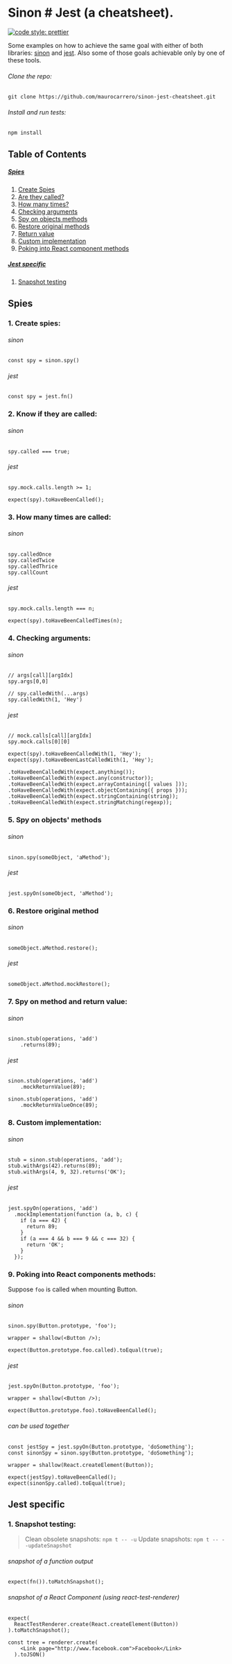 # Sinon # Jest (a cheatsheet).
[![code style: prettier](https://img.shields.io/badge/code_style-prettier-ff69b4.svg?style=flat-square)](https://github.com/prettier/prettier)

Some examples on how to achieve the same goal with either of both libraries: [sinon](http://sinonjs.org/) and [jest](http://facebook.github.io/jest/).
Also some of those goals achievable only by one of these tools.

###### Clone the repo:
```
git clone https://github.com/maurocarrero/sinon-jest-cheatsheet.git
```

###### Install and run tests:

```
npm install
``` 

## Table of Contents
##### [Spies](#spies)
1. [Create Spies](#create-spies)
2. [Are they called?](#are-they-called)
3. [How many times?](#how-many-times)
4. [Checking arguments](#checking-arguments)
5. [Spy on objects methods](#spy-on-objects-method)
6. [Restore original methods](#restore-original-method)
7. [Return value](#return-value)
8. [Custom implementation](#custom-implementation)
9. [Poking into React component methods](#react-component-methods)

##### [Jest specific](#jest-specific)
1. [Snapshot testing](#snapshot-testing)

<a name="spies"></a>
## Spies <a name="create-spies"></a>

### 1. Create spies:  

###### sinon

```
const spy = sinon.spy()
```

###### jest
```
const spy = jest.fn()
```

<a name="are-they-called"></a>
### 2. Know if they are called: 

###### sinon

```
spy.called === true;

```

###### jest
```
spy.mock.calls.length >= 1;
```

```
expect(spy).toHaveBeenCalled();
```

<a name="how-many-times"></a>
### 3. How many times are called: 

###### sinon

```
spy.calledOnce
spy.calledTwice
spy.calledThrice
spy.callCount
```

###### jest
```
spy.mock.calls.length === n;
```

```
expect(spy).toHaveBeenCalledTimes(n);
```

<a name="checking-arguments"></a>
### 4. Checking arguments:

###### sinon

```
// args[call][argIdx]
spy.args[0,0]
```

```
// spy.calledWith(...args)
spy.calledWith(1, 'Hey')
```

###### jest
```
// mock.calls[call][argIdx]
spy.mock.calls[0][0]
```

```
expect(spy).toHaveBeenCalledWith(1, 'Hey');
expect(spy).toHaveBeenLastCalledWith(1, 'Hey');
```

```
.toHaveBeenCalledWith(expect.anything());
.toHaveBeenCalledWith(expect.any(constructor));
.toHaveBeenCalledWith(expect.arrayContaining([ values ]));
.toHaveBeenCalledWith(expect.objectContaining({ props }));
.toHaveBeenCalledWith(expect.stringContaining(string));
.toHaveBeenCalledWith(expect.stringMatching(regexp));
```

<a name="spy-on-objects-method"></a>
### 5. Spy on objects' methods 

###### sinon

```
sinon.spy(someObject, 'aMethod');
```

###### jest

```
jest.spyOn(someObject, 'aMethod');
```

<a name="restore-original-method"></a>
### 6. Restore original method 

###### sinon

```
someObject.aMethod.restore();
```

###### jest

```
someObject.aMethod.mockRestore();
```

<a name="return-value"></a>
### 7. Spy on method and return value:
###### sinon

```
sinon.stub(operations, 'add')
    .returns(89);
```

###### jest

```
sinon.stub(operations, 'add')
    .mockReturnValue(89);
```

```
sinon.stub(operations, 'add')
    .mockReturnValueOnce(89);
```

<a name="custom-implementation"></a>
### 8. Custom implementation:

        
###### sinon

```
stub = sinon.stub(operations, 'add');
stub.withArgs(42).returns(89);
stub.withArgs(4, 9, 32).returns('OK');
```

###### jest

```
jest.spyOn(operations, 'add')
  .mockImplementation(function (a, b, c) {
    if (a === 42) {
      return 89;
    }
    if (a === 4 && b === 9 && c === 32) {
      return 'OK';
    }
  });
```

<a name="react-component-methods"></a>
### 9. Poking into React components methods:

Suppose `foo` is called when mounting Button.

###### sinon

```
sinon.spy(Button.prototype, 'foo');

wrapper = shallow(<Button />);

expect(Button.prototype.foo.called).toEqual(true);
```

###### jest

```
jest.spyOn(Button.prototype, 'foo');

wrapper = shallow(<Button />);

expect(Button.prototype.foo).toHaveBeenCalled();
```

###### can be used together

```
const jestSpy = jest.spyOn(Button.prototype, 'doSomething');
const sinonSpy = sinon.spy(Button.prototype, 'doSomething');
```

```
wrapper = shallow(React.createElement(Button));
```

```
expect(jestSpy).toHaveBeenCalled();
expect(sinonSpy.called).toEqual(true);
```

<a name="jest-specific"></a>
## Jest specific

<a name="snapshot-testing"></a>
### 1. Snapshot testing:

> Clean obsolete snapshots: `npm t -- -u`
> Update snapshots: `npm t -- --updateSnapshot`

###### snapshot of a function output

```
expect(fn()).toMatchSnapshot();
```


###### snapshot of a React Component (using react-test-renderer)

```
expect(
  ReactTestRenderer.create(React.createElement(Button))
).toMatchSnapshot();
``` 

```
const tree = renderer.create(
    <Link page="http://www.facebook.com">Facebook</Link>
  ).toJSON()
```


